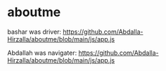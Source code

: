 # aboutme

bashar was driver: https://github.com/Abdalla-Hirzalla/aboutme/blob/main/js/app.js

Abdallah was navigater: https://github.com/Abdalla-Hirzalla/aboutme/blob/main/js/app.js